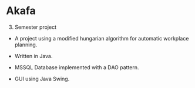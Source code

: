 # Akafa
3. Semester project

* A project using a modified hungarian algorithm for automatic workplace planning.

* Written in Java.

* MSSQL Database implemented with a DAO pattern.

* GUI using Java Swing.

